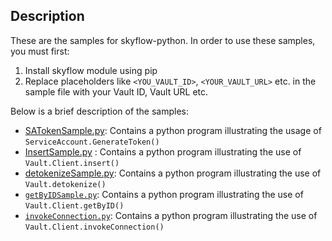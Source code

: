 ## Description
These are the samples for skyflow-python. In order to use these samples, you must first:

1. Install skyflow module using pip
2. Replace placeholders like `<YOU_VAULT_ID>`, `<YOUR_VAULT_URL>` etc. in the sample file with your Vault ID, Vault URL etc.

Below is a brief description of the samples:

- [SATokenSample.py](https://github.com/skyflowapi/skyflow-python/blob/main/samples/SATokenSample.py): Contains a python program illustrating the usage of `ServiceAccount.GenerateToken()`
- [InsertSample.py](https://github.com/skyflowapi/skyflow-python/blob/main/samples/InsertSample.py) : Contains a python program illustrating the use of `Vault.Client.insert()`
- [detokenizeSample.py](https://github.com/skyflowapi/skyflow-python/blob/main/samples/detokenizeSample.py): Contains a python program illustrating the use of `Vault.detokenize()`
- [`getByIDSample.py`](https://github.com/skyflowapi/skyflow-python/blob/main/samples/getByIDSample.py): Contains a python program illustrating the use of `Vault.Client.getByID()`
- [`invokeConnection.py`](https://github.com/skyflowapi/skyflow-python/blob/main/samples/invokeConnectionSample.py): Contains a python program illustrating the use of `Vault.Client.invokeConnection()`
